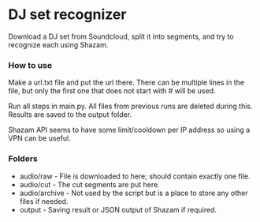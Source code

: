 # DJ set recognizer
Download a DJ set from Soundcloud, split it into segments, and try to recognize each using Shazam.

### How to use
Make a url.txt file and put the url there. There can be multiple lines in the file, but only the first one that does not start with # will be used.

Run all steps in main.py. All files from previous runs are deleted during this. Results are saved to the output folder.

Shazam API seems to have some limit/cooldown per IP address so using a VPN can be useful.

### Folders
- audio/raw - File is downloaded to here; should contain exactly one file.
- audio/cut - The cut segments are put here.
- audio/archive - Not used by the script but is a place to store any other files if needed.
- output - Saving result or JSON output of Shazam if required.